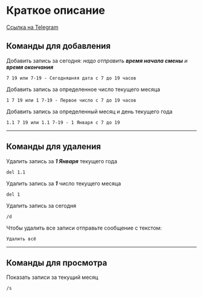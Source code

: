 # **Краткое описание**

[Ссылка на Telegram](https://www.t.me/DevelopmentTestBot_bot)

## Команды для добавления

Добавить запись за сегодня: _надо отправить **время начала смены** и **время окончания**_

    7 19 или 7-19 - Сегодняшняя дата с 7 до 19 часов

Добавить запись за определенное число текущего месяца

    1 7 19 или 1 7-19 - Первое число с 7 до 19 часов

Добавить запись за определенный месяц и день текущего года

    1.1 7 19 или 1.1 7-19 - 1 Января с 7 до 19

---

## Команды для удаления

Удалить запись за **_1 Января_** текущего года

    del 1.1

Удалить запись за **_1_** число текущего месяца

    del 1

Удалить запись за сегодня

    /d

Чтобы удалить все записи отправьте сообщение с текстом:

    Удалить всё

---

## Команды для просмотра

Показать записи за текущий месяц

    /s
